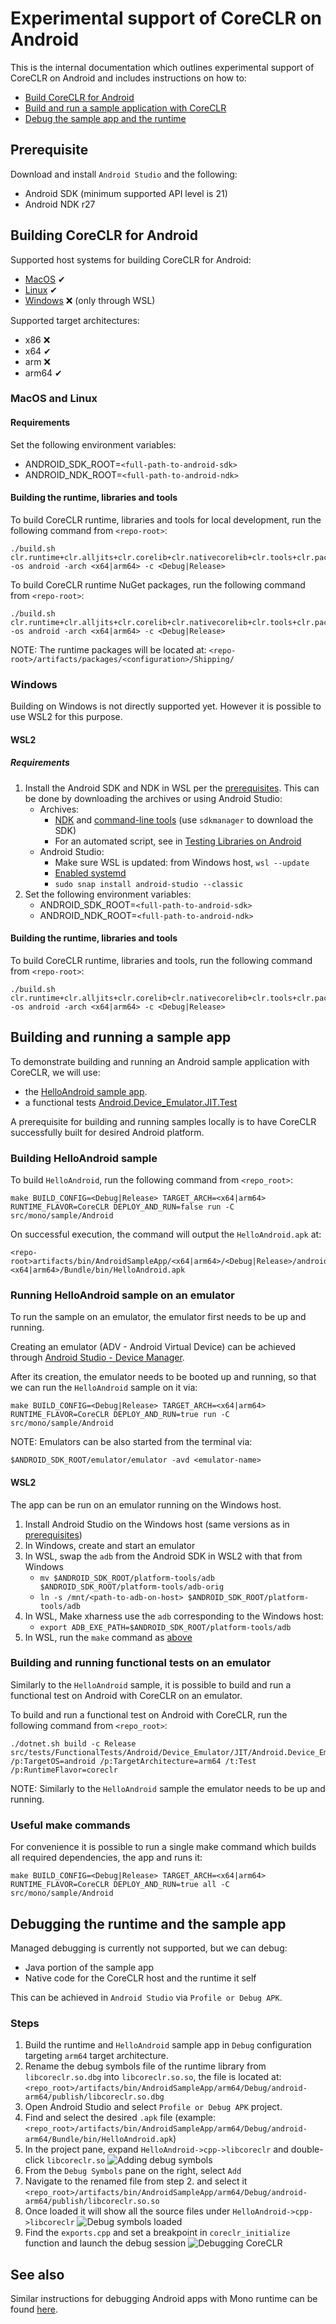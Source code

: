 # Experimental support of CoreCLR on Android

This is the internal documentation which outlines experimental support of CoreCLR on Android and includes instructions on how to:
- [Build CoreCLR for Android](./android.md#building-coreclr-for-android)
- [Build and run a sample application with CoreCLR](./android.md#building-and-running-a-sample-app)
- [Debug the sample app and the runtime](./android.md#debugging-the-runtime-and-the-sample-app)

## Prerequisite

Download and install `Android Studio` and the following:
  - Android SDK (minimum supported API level is 21)
  - Android NDK r27

## Building CoreCLR for Android

Supported host systems for building CoreCLR for Android:
- [MacOS](./android.md#macos-and-linux) ✔
- [Linux](./android.md#macos-and-linux) ✔
- [Windows](./android.md#windows) ❌ (only through WSL)

Supported target architectures:
- x86 ❌
- x64 ✔
- arm ❌
- arm64 ✔

### MacOS and Linux

#### Requirements

Set the following environment variables:
  - ANDROID_SDK_ROOT=`<full-path-to-android-sdk>`
  - ANDROID_NDK_ROOT=`<full-path-to-android-ndk>`

#### Building the runtime, libraries and tools

To build CoreCLR runtime, libraries and tools for local development, run the following command from `<repo-root>`:

```
./build.sh clr.runtime+clr.alljits+clr.corelib+clr.nativecorelib+clr.tools+clr.packages+libs -os android -arch <x64|arm64> -c <Debug|Release>
```

To build CoreCLR runtime NuGet packages, run the following command from `<repo-root>`:

```
./build.sh clr.runtime+clr.alljits+clr.corelib+clr.nativecorelib+clr.tools+clr.packages+libs+host+packs -os android -arch <x64|arm64> -c <Debug|Release>
```

NOTE: The runtime packages will be located at: `<repo-root>/artifacts/packages/<configuration>/Shipping/`

### Windows

Building on Windows is not directly supported yet. However it is possible to use WSL2 for this purpose.

#### WSL2

##### Requirements

1. Install the Android SDK and NDK in WSL per the [prerequisites](#prerequisite). This can be done by downloading the archives or using Android Studio:
    - Archives:
      - [NDK](https://developer.android.com/ndk/downloads) and [command-line tools](https://developer.android.com/studio#command-line-tools-only) (use `sdkmanager` to download the SDK)
      - For an automated script, see in [Testing Libraries on Android](../../testing/libraries/testing-android.md#using-a-terminal)
    - Android Studio:
      - Make sure WSL is updated: from Windows host, `wsl --update`
      - [Enabled systemd](https://devblogs.microsoft.com/commandline/systemd-support-is-now-available-in-wsl/#set-the-systemd-flag-set-in-your-wsl-distro-settings)
      - `sudo snap install android-studio --classic`
2. Set the following environment variables:
    - ANDROID_SDK_ROOT=`<full-path-to-android-sdk>`
    - ANDROID_NDK_ROOT=`<full-path-to-android-ndk>`

#### Building the runtime, libraries and tools

To build CoreCLR runtime, libraries and tools, run the following command from `<repo-root>`:

```
./build.sh clr.runtime+clr.alljits+clr.corelib+clr.nativecorelib+clr.tools+clr.packages+libs -os android -arch <x64|arm64> -c <Debug|Release>
```

## Building and running a sample app

To demonstrate building and running an Android sample application with CoreCLR, we will use:
- the [HelloAndroid sample app](../../../../src/mono/sample/Android/AndroidSampleApp.csproj).
- a functional tests [Android.Device_Emulator.JIT.Test](../../../../src/tests/FunctionalTests/Android/Device_Emulator/JIT/Android.Device_Emulator.JIT.Test.csproj)

A prerequisite for building and running samples locally is to have CoreCLR successfully built for desired Android platform.

### Building HelloAndroid sample

To build `HelloAndroid`, run the following command from `<repo_root>`:

```
make BUILD_CONFIG=<Debug|Release> TARGET_ARCH=<x64|arm64> RUNTIME_FLAVOR=CoreCLR DEPLOY_AND_RUN=false run -C src/mono/sample/Android
```

On successful execution, the command will output the `HelloAndroid.apk` at:
```
<repo-root>artifacts/bin/AndroidSampleApp/<x64|arm64>/<Debug|Release>/android-<x64|arm64>/Bundle/bin/HelloAndroid.apk
```

### Running HelloAndroid sample on an emulator

To run the sample on an emulator, the emulator first needs to be up and running.

Creating an emulator (ADV - Android Virtual Device) can be achieved through [Android Studio - Device Manager](https://developer.android.com/studio/run/managing-avds).

After its creation, the emulator needs to be booted up and running, so that we can run the `HelloAndroid` sample on it via:
```
make BUILD_CONFIG=<Debug|Release> TARGET_ARCH=<x64|arm64> RUNTIME_FLAVOR=CoreCLR DEPLOY_AND_RUN=true run -C src/mono/sample/Android
```

NOTE: Emulators can be also started from the terminal via:
```
$ANDROID_SDK_ROOT/emulator/emulator -avd <emulator-name>
```

#### WSL2

The app can be run on an emulator running on the Windows host.
1. Install Android Studio on the Windows host (same versions as in [prerequisites](#prerequisite))
2. In Windows, create and start an emulator
3. In WSL, swap the `adb` from the Android SDK in WSL2 with that from Windows
    - `mv $ANDROID_SDK_ROOT/platform-tools/adb $ANDROID_SDK_ROOT/platform-tools/adb-orig`
    - `ln -s /mnt/<path-to-adb-on-host> $ANDROID_SDK_ROOT/platform-tools/adb`
4. In WSL, Make xharness use the `adb` corresponding to the Windows host:
    - `export ADB_EXE_PATH=$ANDROID_SDK_ROOT/platform-tools/adb`
5. In WSL, run the `make` command as [above](#running-helloandroid-sample-on-an-emulator)

### Building and running functional tests on an emulator

Similarly to the `HelloAndroid` sample, it is possible to build and run a functional test on Android with CoreCLR on an emulator.

To build and run a functional test on Android with CoreCLR, run the following command from `<repo_root>`:

```
./dotnet.sh build -c Release src/tests/FunctionalTests/Android/Device_Emulator/JIT/Android.Device_Emulator.JIT.Test.csproj /p:TargetOS=android /p:TargetArchitecture=arm64 /t:Test /p:RuntimeFlavor=coreclr
```

NOTE: Similarly to the `HelloAndroid` sample the emulator needs to be up and running.

### Useful make commands

For convenience it is possible to run a single make command which builds all required dependencies, the app and runs it:
```
make BUILD_CONFIG=<Debug|Release> TARGET_ARCH=<x64|arm64> RUNTIME_FLAVOR=CoreCLR DEPLOY_AND_RUN=true all -C src/mono/sample/Android
```

## Debugging the runtime and the sample app

Managed debugging is currently not supported, but we can debug:
- Java portion of the sample app
- Native code for the CoreCLR host and the runtime it self

This can be achieved in `Android Studio` via `Profile or Debug APK`.

### Steps

1. Build the runtime and `HelloAndroid` sample app in `Debug` configuration targeting `arm64` target architecture.
2. Rename the debug symbols file of the runtime library from `libcoreclr.so.dbg` into `libcoreclr.so.so`, the file is located at: `<repo_root>/artifacts/bin/AndroidSampleApp/arm64/Debug/android-arm64/publish/libcoreclr.so.dbg`
3. Open Android Studio and select `Profile or Debug APK` project.
4. Find and select the desired `.apk` file (example: `<repo_root>/artifacts/bin/AndroidSampleApp/arm64/Debug/android-arm64/Bundle/bin/HelloAndroid.apk`)
5. In the project pane, expand `HelloAndroid->cpp->libcoreclr` and double-click `libcoreclr.so`
![Adding debug symbols](./android-studio-coreclr-debug-symbols-adding.png)
6. From the `Debug Symbols` pane on the right, select `Add`
7. Navigate to the renamed file from step 2. and select it `<repo_root>/artifacts/bin/AndroidSampleApp/arm64/Debug/android-arm64/publish/libcoreclr.so.so`
8. Once loaded it will show all the source files under `HelloAndroid->cpp->libcoreclr`
![Debug symbols loaded](./android-studio-coreclr-debug-symbols-adding.png)
9. Find the `exports.cpp` and set a breakpoint in `coreclr_initialize` function and launch the debug session
![Debugging CoreCLR](./android-studio-coreclr-debugging.png)

## See also

Similar instructions for debugging Android apps with Mono runtime can be found [here](../../debugging/mono/android-debugging.md).